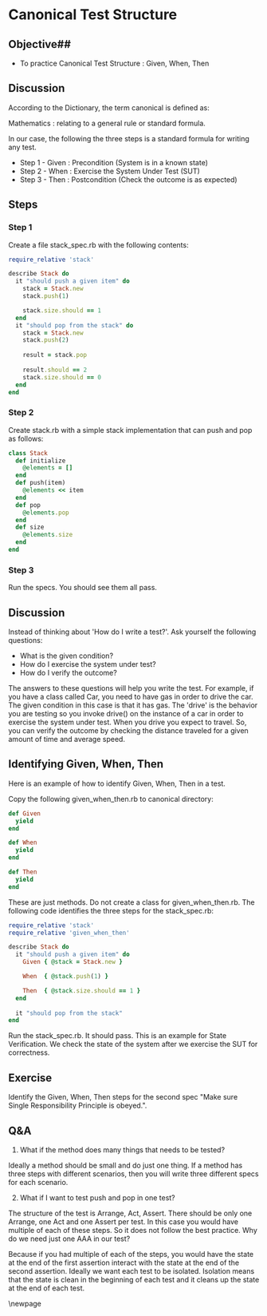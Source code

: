 # Canonical Test Structure #

## Objective##

- To practice Canonical Test Structure : Given, When, Then 

## Discussion ##

According to the Dictionary, the term canonical is defined as:

Mathematics : relating to a general rule or standard formula.

In our case, the following the three steps is a standard formula for writing any test.

* Step 1 - Given : Precondition (System is in a known state)
* Step 2 - When  : Exercise the System Under Test (SUT)
* Step 3 - Then  : Postcondition (Check the outcome is as expected)

## Steps ##
### Step 1 ##

Create a file stack_spec.rb with the following contents:

```ruby
require_relative 'stack'

describe Stack do
  it "should push a given item" do
    stack = Stack.new
    stack.push(1)

    stack.size.should == 1
  end
  it "should pop from the stack" do
    stack = Stack.new
    stack.push(2)
		
    result = stack.pop
    
    result.should == 2
    stack.size.should == 0
  end
end
```

### Step 2 ###

Create stack.rb with a simple stack implementation that can push and pop as follows:

```ruby
class Stack
  def initialize
    @elements = []
  end
  def push(item)
    @elements << item
  end
  def pop
    @elements.pop  
  end
  def size
    @elements.size
  end
end
```

### Step 3 ###

Run the specs. You should see them all pass.

## Discussion ##

Instead of thinking about 'How do I write a test?'. Ask yourself the following questions: 

* What is the given condition?
* How do I exercise the system under test?
* How do I verify the outcome?

The answers to these questions will help you write the test. For example, if you have a class called Car, you need to have gas in order to drive the car. The given condition in this case is that it has gas. The 'drive' is the behavior you are testing so you invoke drive() on the instance of a car in order to exercise the system under test. When you drive you expect to travel. So, you can verify the outcome by checking the distance traveled for a given amount of time and average speed.

## Identifying Given, When, Then ##

Here is an example of how to identify Given, When, Then in a test.

Copy the following given_when_then.rb to canonical directory:

```ruby
def Given
  yield
end

def When
  yield
end

def Then
  yield
end
```
These are just methods. Do not create a class for given_when_then.rb. The following code identifies the three steps for the stack_spec.rb:

```ruby
require_relative 'stack'
require_relative 'given_when_then'

describe Stack do
  it "should push a given item" do
    Given { @stack = Stack.new }

    When  { @stack.push(1) }

    Then  { @stack.size.should == 1 }
  end
	
  it "should pop from the stack" 
end
```

Run the stack_spec.rb. It should pass. This is an example for State Verification. We check the state of the system after we exercise the SUT for correctness.

## Exercise ##

Identify the Given, When, Then steps for the second spec "Make sure Single Responsibility Principle is obeyed.".

## Q&A ##

1. What if the method does many things that needs to be tested?

Ideally a method should be small and do just one thing. If a method has three steps with different scenarios, then you will write three different specs for each scenario.

2. What if I want to test push and pop in one test?

The structure of the test is Arrange, Act, Assert. There should be only one Arrange, one Act and one Assert per test. In this case you would have multiple of each of these steps. So it does not follow the best practice. Why do we need just one AAA in our test?

Because if you had multiple of each of the steps, you would have the state at the end of the first assertion interact with the state at the end of the second assertion. Ideally we want each test to be isolated. Isolation means that the state is clean in the beginning of each test and it cleans up the state at the end of each test.

\newpage
